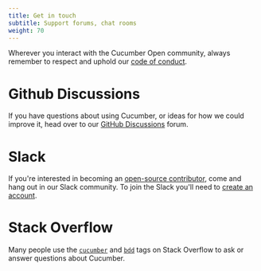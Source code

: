 ```yaml
---
title: Get in touch
subtitle: Support forums, chat rooms
weight: 70
---
```


Wherever you interact with the Cucumber Open community, always remember to
respect and uphold our [code of conduct](https://github.com/cucumber/cucumber/blob/master/CODE_OF_CONDUCT.md).

# Github Discussions

If you have questions about using Cucumber, or ideas for how we could improve
it, head over to our [GitHub Discussions](https://github.com/orgs/cucumber/discussions) forum.

# Slack

If you're interested in becoming an
[open-source contributor](https://cucumber.io/docs/community/new-contributors/),
come and hang out in our Slack community. To join the Slack you'll need to
[create an account](https://communityinviter.com/apps/cucumberbdd/docs-page).

# Stack Overflow

Many people use the [`cucumber`](https://stackoverflow.com/questions/tagged/cucumber)
and [`bdd`](https://stackoverflow.com/questions/tagged/bdd) tags on Stack
Overflow to ask or answer questions about Cucumber.
